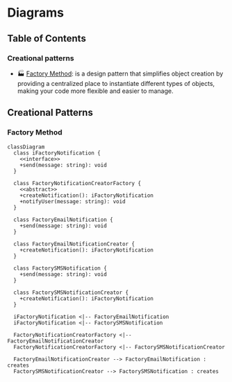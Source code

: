 # Diagrams

## Table of Contents

### Creational patterns

- :factory: [Factory Method](#factory-method): is a design pattern that simplifies object creation by providing a centralized place to instantiate different types of objects, making your code more flexible and easier to manage.

## Creational Patterns

### Factory Method

```mermaid
classDiagram
  class iFactoryNotification {
    <<interface>>
    +send(message: string): void
  }

  class FactoryNotificationCreatorFactory {
    <<abstract>>
    +createNotification(): iFactoryNotification
    +notifyUser(message: string): void
  }

  class FactoryEmailNotification {
    +send(message: string): void
  }

  class FactoryEmailNotificationCreator {
    +createNotification(): iFactoryNotification
  }

  class FactorySMSNotification {
    +send(message: string): void
  }

  class FactorySMSNotificationCreator {
    +createNotification(): iFactoryNotification
  }

  iFactoryNotification <|-- FactoryEmailNotification
  iFactoryNotification <|-- FactorySMSNotification

  FactoryNotificationCreatorFactory <|-- FactoryEmailNotificationCreator
  FactoryNotificationCreatorFactory <|-- FactorySMSNotificationCreator

  FactoryEmailNotificationCreator --> FactoryEmailNotification : creates
  FactorySMSNotificationCreator --> FactorySMSNotification : creates
```